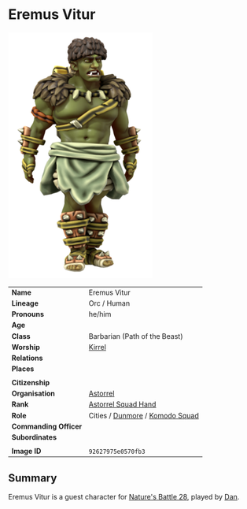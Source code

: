 # Eremus Vitur

<img src="https://raw.githubusercontent.com/jesskelsall/astarus-images/main/characters/portraits/92627975e0570fb3.png" height="500" />

|||
| --- | --- |
| **Name** | Eremus Vitur | character.3
| **Lineage** | Orc / Human |
| **Pronouns** | he/him |
| **Age** | |
| **Class** | Barbarian (Path of the Beast) |
| **Worship** | [Kirrel](../gods/deities/kirrel.md) |
| **Relations** | |
| **Places** | |
|||
| **Citizenship** | |
| **Organisation** | [Astorrel](../organisations/government/astorrel/astorrel.md) |
| **Rank** | [Astorrel Squad Hand](../organisations/government/astorrel/ranks/astorrel-squad-hand.md) |
| **Role** | Cities / [Dunmore](../places/settlements/cities/dunmore.md) / [Komodo Squad](../organisations/government/astorrel/squads/komodo-squad.md) |
| **Commanding Officer** | |
| **Subordinates** | |
|||
| **Image ID** | `92627975e0570fb3` |

## Summary

Eremus Vitur is a guest character for [Nature's Battle 28](../storylines/ended/natures-battle-28.md), played by [Dan](../players/dan.md).
